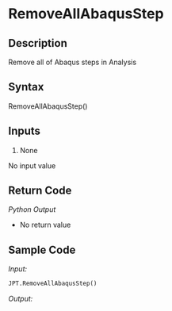 # RemoveAllAbaqusStep

## Description

Remove all of Abaqus steps in Analysis

## Syntax

RemoveAllAbaqusStep()

## Inputs

1. None

No input value

## Return Code

_Python Output_

- No return value

## Sample Code

_Input:_

```python
JPT.RemoveAllAbaqusStep()
```

_Output:_
